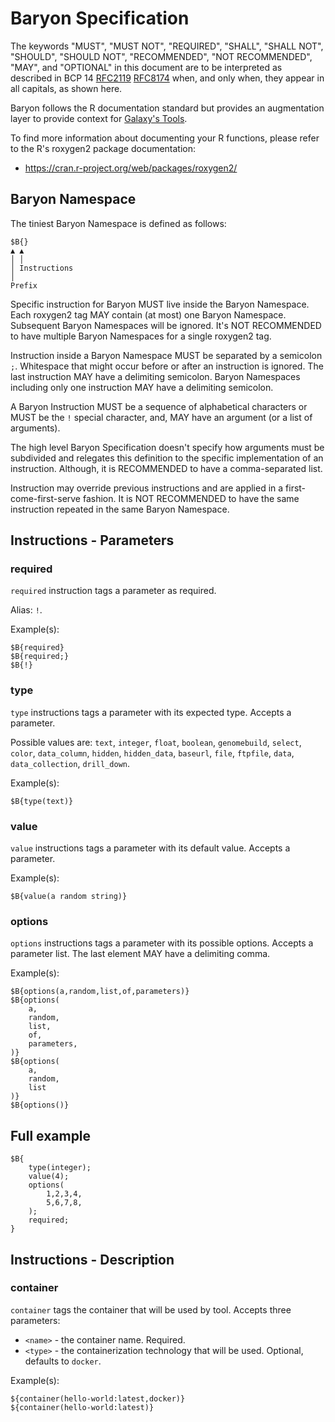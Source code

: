 # Baryon Specification

The keywords "MUST", "MUST NOT", "REQUIRED", "SHALL", "SHALL NOT", "SHOULD",
"SHOULD NOT", "RECOMMENDED", "NOT RECOMMENDED", "MAY", and "OPTIONAL" in this
document are to be interpreted as described in BCP 14
[RFC2119](https://www.ietf.org/rfc/rfc2119.txt)
[RFC8174](https://www.ietf.org/rfc/rfc8174.txt) when, and only when, they
appear in all capitals, as shown here.

Baryon follows the R documentation standard but provides an augmentation layer
to provide context for [Galaxy's Tools](https://galaxyproject.org).

To find more information about documenting your R functions, please refer to
the R's roxygen2 package documentation:

- https://cran.r-project.org/web/packages/roxygen2/

## Baryon Namespace

The tiniest Baryon Namespace is defined as follows:

```
$B{}
▲ ▲
│ │
│ Instructions
│
Prefix
```

Specific instruction for Baryon MUST live inside the Baryon Namespace.
Each roxygen2 tag MAY contain (at most) one Baryon Namespace.
Subsequent Baryon Namespaces will be ignored. It's NOT RECOMMENDED to have
multiple Baryon Namespaces for a single roxygen2 tag.

Instruction inside a Baryon Namespace MUST be separated by a semicolon `;`.
Whitespace that might occur before or after an instruction is ignored.
The last instruction MAY have a delimiting semicolon.
Baryon Namespaces including only one instruction MAY have a delimiting
semicolon.

A Baryon Instruction MUST be a sequence of alphabetical characters or MUST
be the `!` special character, and, MAY have an argument (or a list of
arguments).

The high level Baryon Specification doesn't specify how arguments must be
subdivided and relegates this definition to the specific implementation of
an instruction. Although, it is RECOMMENDED to have a comma-separated list.

Instruction may override previous instructions and are applied in a
first-come-first-serve fashion.
It is NOT RECOMMENDED to have the same instruction repeated in the same Baryon
Namespace.

## Instructions - Parameters

### required

`required` instruction tags a parameter as required.

Alias: `!`.

Example(s):
```
$B{required}
$B{required;}
$B{!}
```

### type

`type` instructions tags a parameter with its expected type.
Accepts a parameter.

Possible values are: `text`, `integer`, `float`, `boolean`, `genomebuild`,
`select`, `color`, `data_column`, `hidden`, `hidden_data`, `baseurl`, `file`,
`ftpfile`, `data`, `data_collection`, `drill_down`.

Example(s):
```
$B{type(text)}
```

### value

`value` instructions tags a parameter with its default value.
Accepts a parameter.

Example(s):
```
$B{value(a random string)}
```

### options

`options` instructions tags a parameter with its possible options.
Accepts a parameter list.
The last element MAY have a delimiting comma.

Example(s):
```
$B{options(a,random,list,of,parameters)}
$B{options(
    a,
    random,
    list,
    of,
    parameters,
)}
$B{options(
    a,
    random,
    list
)}
$B{options()}
```

## Full example

```
$B{
    type(integer);
    value(4);
    options(
        1,2,3,4,
        5,6,7,8,
    );
    required;
}
```

## Instructions - Description

### container

`container` tags the container that will be used by tool. Accepts three parameters:  
- `<name>` - the container name. Required.
- `<type>` - the containerization technology that will be used. Optional, defaults to `docker`.

Example(s):
```
${container(hello-world:latest,docker)}
${container(hello-world:latest)}
```
